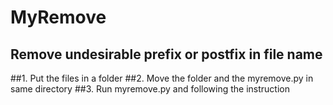 MyRemove
=========

Remove undesirable prefix or postfix in file name
-----------

##1. Put the files in a folder
##2. Move the folder and the myremove.py in same directory
##3. Run myremove.py and following the instruction

